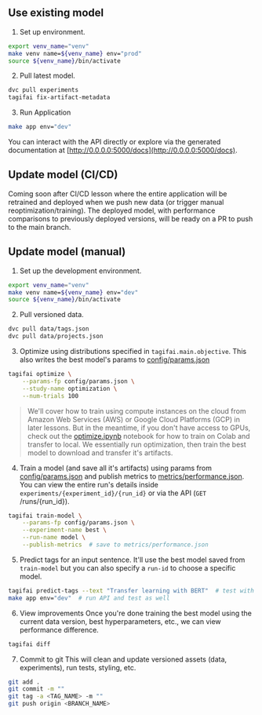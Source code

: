 ## Use existing model

1. Set up environment.
```bash
export venv_name="venv"
make venv name=${venv_name} env="prod"
source ${venv_name}/bin/activate
```

2. Pull latest model.
```bash
dvc pull experiments
tagifai fix-artifact-metadata
```

3. Run Application
```bash
make app env="dev"
```
You can interact with the API directly or explore via the generated documentation at [http://0.0.0.0:5000/docs](http://0.0.0.0:5000/docs).

## Update model (CI/CD)
Coming soon after CI/CD lesson where the entire application will be retrained and deployed when we push new data (or trigger manual reoptimization/training). The deployed model, with performance comparisons to previously deployed versions, will be ready on a PR to push to the main branch.

## Update model (manual)

1. Set up the development environment.
```bash
export venv_name="venv"
make venv name=${venv_name} env="dev"
source ${venv_name}/bin/activate
```

2. Pull versioned data.
```bash
dvc pull data/tags.json
dvc pull data/projects.json
```

3. Optimize using distributions specified in `tagifai.main.objective`. This also writes the best model's params to [config/params.json](https://github.com/GokuMohandas/MLOps/blob/main/config/params.json)
```bash
tagifai optimize \
    --params-fp config/params.json \
    --study-name optimization \
    --num-trials 100
```
> We'll cover how to train using compute instances on the cloud from Amazon Web Services (AWS) or Google Cloud Platforms (GCP) in later lessons. But in the meantime, if you don't have access to GPUs, check out the [optimize.ipynb](https://colab.research.google.com/github/GokuMohandas/MLOps/blob/main/notebooks/optimize.ipynb) notebook for how to train on Colab and transfer to local. We essentially run optimization, then train the best model to download and transfer it's artifacts.

4. Train a model (and save all it's artifacts) using params from [config/params.json](https://github.com/GokuMohandas/MLOps/blob/main/config/params.json) and publish metrics to [metrics/performance.json](https://github.com/GokuMohandas/MLOps/blob/main/metrics/performance.json). You can view the entire run's details inside `experiments/{experiment_id}/{run_id}` or via the API (`GET` /runs/{run_id}).
```bash
tagifai train-model \
    --params-fp config/params.json \
    --experiment-name best \
    --run-name model \
    --publish-metrics  # save to metrics/performance.json
```

5. Predict tags for an input sentence. It'll use the best model saved from `train-model` but you can also specify a `run-id` to choose a specific model.
```bash
tagifai predict-tags --text "Transfer learning with BERT"  # test with CLI app
make app env="dev"  # run API and test as well
```

6. View improvements
Once you're done training the best model using the current data version, best hyperparameters, etc., we can view performance difference.
```bash
tagifai diff
```

7. Commit to git
This will clean and update versioned assets (data, experiments), run tests, styling, etc.
```bash
git add .
git commit -m ""
git tag -a <TAG_NAME> -m ""
git push origin <BRANCH_NAME>
```
